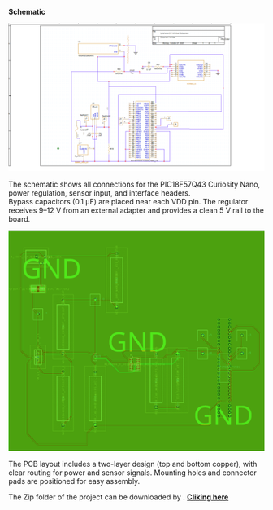 **Schematic**

![Full Schematic](Capture.png)

The schematic shows all connections for the PIC18F57Q43 Curiosity Nano, power regulation, sensor input, and interface headers.  
Bypass capacitors (0.1 µF) are placed near each VDD pin. The regulator receives 9–12 V from an external adapter and provides a clean 5 V rail to the board.

![Board Overview](schem6.png)

The PCB layout includes a two-layer design (top and bottom copper), with clear routing for power and sensor signals. Mounting holes and connector pads are positioned for easy assembly.

The Zip folder of the project can be downloaded by . **[Cliking here](Individual_Subsystem.zip)**
